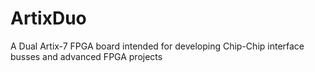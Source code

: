 # ArtixDuo
A Dual Artix-7 FPGA board intended for developing Chip-Chip interface busses and advanced FPGA projects
